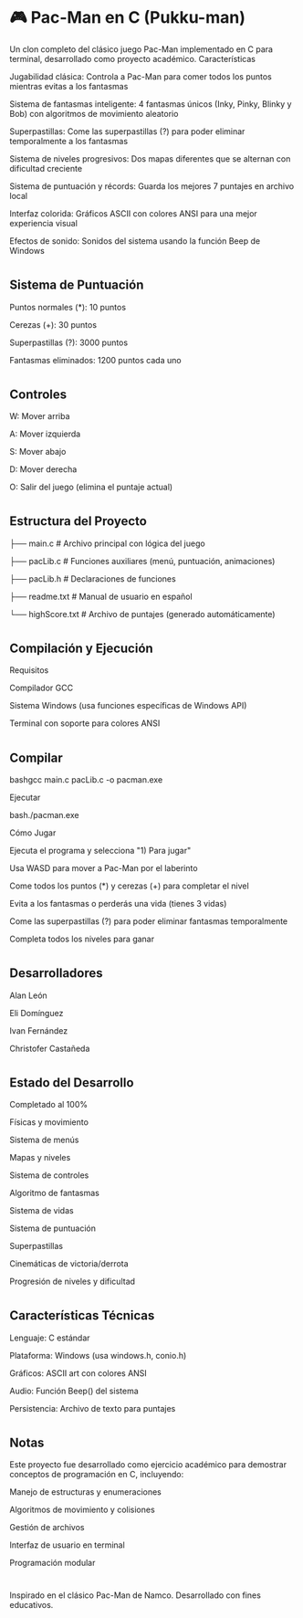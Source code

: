 # 🎮 Pac-Man en C (Pukku-man)
Un clon completo del clásico juego Pac-Man implementado en C para terminal, desarrollado como proyecto académico.
Características

Jugabilidad clásica: Controla a Pac-Man para comer todos los puntos mientras evitas a los fantasmas

Sistema de fantasmas inteligente: 4 fantasmas únicos (Inky, Pinky, Blinky y Bob) con algoritmos de movimiento aleatorio

Superpastillas: Come las superpastillas (?) para poder eliminar temporalmente a los fantasmas

Sistema de niveles progresivos: Dos mapas diferentes que se alternan con dificultad creciente

Sistema de puntuación y récords: Guarda los mejores 7 puntajes en archivo local

Interfaz colorida: Gráficos ASCII con colores ANSI para una mejor experiencia visual

Efectos de sonido: Sonidos del sistema usando la función Beep de Windows
#

## Sistema de Puntuación


Puntos normales (*): 10 puntos

Cerezas (+): 30 puntos

Superpastillas (?): 3000 puntos

Fantasmas eliminados: 1200 puntos cada uno
#
## Controles


W: Mover arriba

A: Mover izquierda

S: Mover abajo

D: Mover derecha

O: Salir del juego (elimina el puntaje actual)

#
## Estructura del Proyecto

├── main.c          # Archivo principal con lógica del juego

├── pacLib.c        # Funciones auxiliares (menú, puntuación, animaciones)

├── pacLib.h        # Declaraciones de funciones

├── readme.txt      # Manual de usuario en español

└── highScore.txt   # Archivo de puntajes (generado automáticamente)

#
## Compilación y Ejecución

Requisitos

Compilador GCC

Sistema Windows (usa funciones específicas de Windows API)

Terminal con soporte para colores ANSI
#

## Compilar

bashgcc main.c pacLib.c -o pacman.exe

Ejecutar

bash./pacman.exe

Cómo Jugar


 Ejecuta el programa y selecciona "1) Para jugar"
 
 Usa WASD para mover a Pac-Man por el laberinto
 
 Come todos los puntos (*) y cerezas (+) para completar el nivel
 
 Evita a los fantasmas o perderás una vida (tienes 3 vidas)
 
 Come las superpastillas (?) para poder eliminar fantasmas temporalmente
 
 Completa todos los niveles para ganar
#

## Desarrolladores



Alan León

Eli Domínguez

Ivan Fernández

Christofer Castañeda
#

## Estado del Desarrollo

Completado al 100%


 Físicas y movimiento

 Sistema de menús
 
 Mapas y niveles
 
 Sistema de controles
 
 Algoritmo de fantasmas
 
 Sistema de vidas
 
 Sistema de puntuación
 
 Superpastillas
 
 Cinemáticas de victoria/derrota
 
 Progresión de niveles y dificultad

#
## Características Técnicas



Lenguaje: C estándar

Plataforma: Windows (usa windows.h, conio.h)

Gráficos: ASCII art con colores ANSI

Audio: Función Beep() del sistema

Persistencia: Archivo de texto para puntajes

#

## Notas

Este proyecto fue desarrollado como ejercicio académico para demostrar conceptos de programación en C, incluyendo:



Manejo de estructuras y enumeraciones

Algoritmos de movimiento y colisiones

Gestión de archivos

Interfaz de usuario en terminal

Programación modular


# 
Inspirado en el clásico Pac-Man de Namco. Desarrollado con fines educativos.

